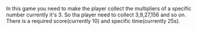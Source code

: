 In this game you need to make the player collect the multipliers of a specific number currently it's 3. So tha player need to collect 3,9,27,156 and so on. There is a required score(currently 10) and specific time(currently 25s).
